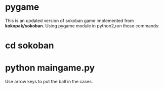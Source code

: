# pygame
This is an updated version of sokoban game implemented from <b>kokopak/sokoban</b>.
Using pygame module in python2,run those commands:
<h1>cd sokoban</h1>
<h1>python maingame.py</h1>

Use arrow keys to put the ball in the cases.
